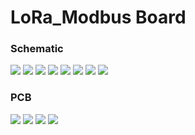 # LoRa_Modbus Board

### Schematic

<img src="./Image/Block_diagram.jpg">
<img src="./Image/MCU.jpg">
<img src="./Image/USB_TTL.jpg">
<img src="./Image/LoRa.jpg">
<img src="./Image/RS485.jpg">
<img src="./Image/Power_diagram.jpg">
<img src="./Image/Power_circuit.jpg">
<img src="./Image/Relay_control.jpg">

### PCB

<img src="./Image/PCB_Layout_top.jpg">
<img src="./Image/PCB_Layout_bottom.jpg">
<img src="./Image/Top_3DView.jpg">
<img src="./Image/Bottom_3DView.jpg">

